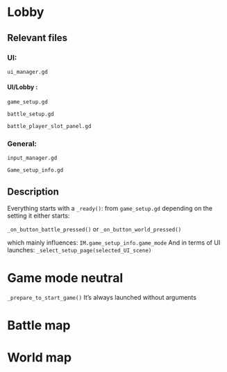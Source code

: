 # Lobby

## Relevant files

### UI:

`ui_manager.gd`

#### UI/Lobby :

`game_setup.gd`

`battle_setup.gd`

`battle_player_slot_panel.gd`

### General:

`input_manager.gd`

`Game_setup_info.gd`

  

## Description

Everything starts with a `_ready()`: from `game_setup.gd` depending on the setting it either starts:

`_on_button_battle_pressed()` or `_on_button_world_pressed()`

which mainly influences: `IM.game_setup_info.game_mode` And in terms of UI launches: `_select_setup_page(selected_UI_scene)`

  

# Game mode neutral

`_prepare_to_start_game()` It’s always launched without arguments

# Battle map

  

# World map
